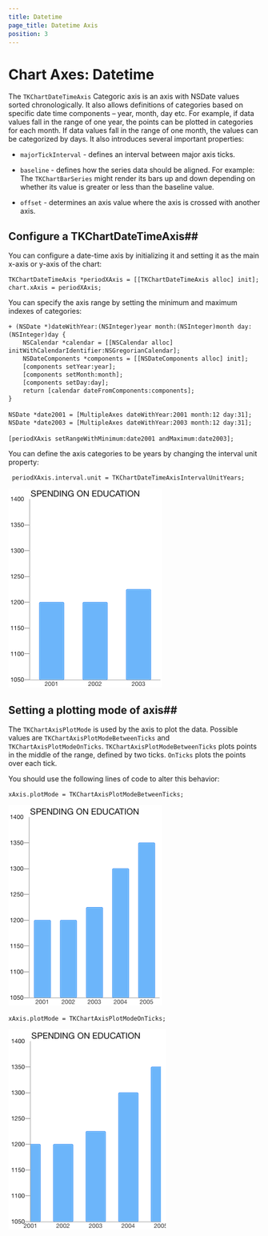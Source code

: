 ```yaml
---
title: Datetime
page_title: Datetime Axis
position: 3
---
```


# Chart Axes: Datetime

The <code>TKChartDateTimeAxis</code> Categoric axis is an axis with NSDate values sorted chronologically. It also allows definitions of categories based on specific date time components – year, month, day etc. For example, if data values fall in the range of one year, the points can be plotted in categories for each month. If data values fall in the range of one month, the values can be categorized by days. It also introduces several important properties:

- <code>majorTickInterval</code> - defines an interval between major axis ticks.

- <code>baseline</code> - defines how the series data should be aligned. For example: The <code>TKChartBarSeries</code> might render its bars up and down depending on whether its value is greater or less than the baseline value.

- <code>offset</code> - determines an axis value where the axis is crossed with another axis.

## Configure a TKChartDateTimeAxis##

You can configure a date-time axis by initializing it and setting it as the main x-axis or y-axis of the chart:

  	TKChartDateTimeAxis *periodXAxis = [[TKChartDateTimeAxis alloc] init];
  	chart.xAxis = periodXAxis;

You can specify the axis range by setting the minimum and maximum indexes of categories:

	+ (NSDate *)dateWithYear:(NSInteger)year month:(NSInteger)month day:(NSInteger)day {
    	NSCalendar *calendar = [[NSCalendar alloc] initWithCalendarIdentifier:NSGregorianCalendar];
    	NSDateComponents *components = [[NSDateComponents alloc] init];
    	[components setYear:year];
    	[components setMonth:month];
    	[components setDay:day];
    	return [calendar dateFromComponents:components];
	}

	NSDate *date2001 = [MultipleAxes dateWithYear:2001 month:12 day:31];
    NSDate *date2003 = [MultipleAxes dateWithYear:2003 month:12 day:31];

    [periodXAxis setRangeWithMinimum:date2001 andMaximum:date2003];

You can define the axis categories to be years by changing the interval unit property:

     periodXAxis.interval.unit = TKChartDateTimeAxisIntervalUnitYears;

<img src="../../images/chart-axes-datetime001.png">

## Setting a plotting mode of axis##

 The <code>TKChartAxisPlotMode</code> is used by the axis to plot the data. Possible values are <code>TKChartAxisPlotModeBetweenTicks</code> and <code>TKChartAxisPlotModeOnTicks</code>. <code>TKChartAxisPlotModeBetweenTicks</code> plots points in the middle of the range, defined by two ticks. <code>OnTicks</code> plots the points over each tick.

 You should use the following lines of code to alter this behavior:

	xAxis.plotMode = TKChartAxisPlotModeBetweenTicks;

<img src="../../images/chart-axes-datetime002.png"/>

	xAxis.plotMode = TKChartAxisPlotModeOnTicks;

<img src="../../images/chart-axes-datetime003.png"/>
